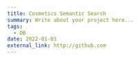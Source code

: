 ```yaml
---
title: Cosmetics Semantic Search
summary: Write about your project here...
tags:
  - DB
date: 2022-01-01
external_link: http://github.com
---
```

